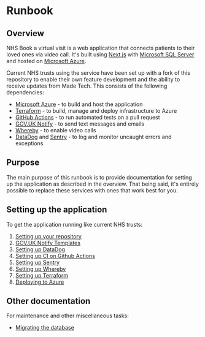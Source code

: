 # Runbook

## Overview

NHS Book a virtual visit is a web application that connects patients to their
loved ones via video call. It's built using [Next.js](https://nextjs.org/) with
[Microsoft SQL Server](https://www.microsoft.com/sql-server) and hosted on [Microsoft Azure](https://azure.microsoft.com/).

Current NHS trusts using the service have been set up with a fork of this
repository to enable their own feature development and the ability to receive
updates from Made Tech. This consists of the following dependencies:

- [Microsoft Azure](https://azure.microsoft.com/) - to build and host the application
- [Terraform](https://www.terraform.io/) - to build, manage and deploy infrastructure to Azure
- [GitHub Actions](https://github.com/features/actions) - to run automated tests on a pull request
- [GOV.UK Notify](https://www.notifications.service.gov.uk) - to send text
  messages and emails
- [Whereby](https://whereby.com/information/product-api/) - to enable video
  calls
- [DataDog](https://www.datadoghq.com/) and [Sentry](https://sentry.io) - to log and monitor uncaught errors and exceptions

## Purpose

The main purpose of this runbook is to provide documentation for setting up the
application as described in the overview. That being said, it's entirely
possible to replace these services with ones that work best for you.

## Setting up the application

To get the application running like current NHS trusts:

1. [Setting up your repository](./01-setting-up-your-repo.md)
1. [GOV.UK Notify Templates](./02-govuk-notify-templates.md)
1. [Setting up DataDog](./03-setting-up-datadog.md)
1. [Setting up CI on Github Actions](./04-setting-up-ci-on-github-actions.md)
1. [Setting up Sentry](./05-setting-up-sentry.md)
1. [Setting up Whereby](./06-setting-up-whereby.md)
1. [Setting up Terraform](./07-setting-up-terraform.md)
1. [Deploying to Azure](./08-deploying-to-azure.md)

## Other documentation

For maintenance and other miscellaneous tasks:

- [Migrating the database](./migrating-the-database.md)

